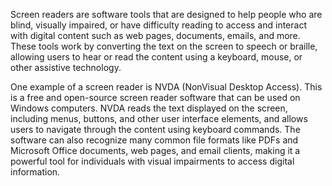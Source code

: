 

Screen readers are software tools that are designed to help people who are blind, visually impaired, or have difficulty reading to access and interact with digital content such as web pages, documents, emails, and more. These tools work by converting the text on the screen to speech or braille, allowing users to hear or read the content using a keyboard, mouse, or other assistive technology.

One example of a screen reader is NVDA (NonVisual Desktop Access). This is a free and open-source screen reader software that can be used on Windows computers. NVDA reads the text displayed on the screen, including menus, buttons, and other user interface elements, and allows users to navigate through the content using keyboard commands. The software can also recognize many common file formats like PDFs and Microsoft Office documents, web pages, and email clients, making it a powerful tool for individuals with visual impairments to access digital information.
